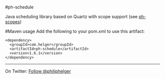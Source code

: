 #ph-schedule

Java scheduling library based on Quartz with scope support (see [ph-scopes](https://github.com/phax/ph-scopes))

#Maven usage
Add the following to your pom.xml to use this artifact:
```
<dependency>
  <groupId>com.helger</groupId>
  <artifactId>ph-schedule</artifactId>
  <version>1.6.1</version>
</dependency>
```

---

On Twitter: <a href="https://twitter.com/philiphelger">Follow @philiphelger</a>
